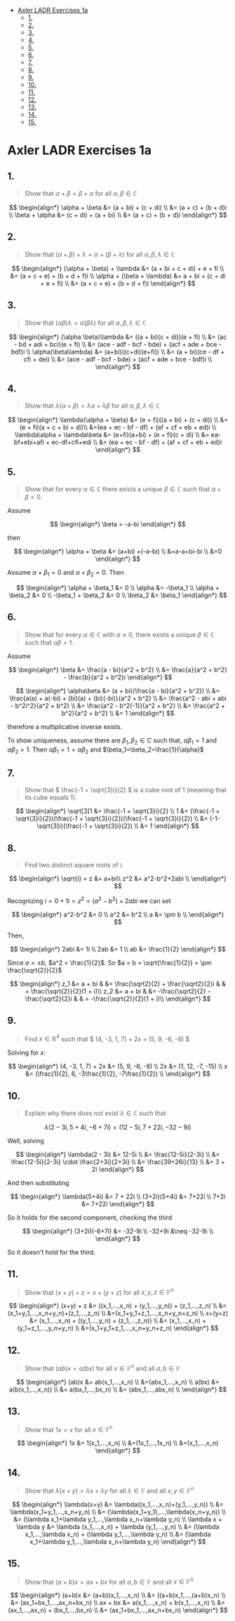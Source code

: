 - [Axler LADR Exercises 1a](#axler-ladr-exercises-1a)
  - [1.](#1)
  - [2.](#2)
  - [3.](#3)
  - [4.](#4)
  - [5.](#5)
  - [6.](#6)
  - [7.](#7)
  - [8.](#8)
  - [9.](#9)
  - [10.](#10)
  - [11.](#11)
  - [12.](#12)
  - [13.](#13)
  - [14.](#14)
  - [15.](#15)


# Axler LADR Exercises 1a

## 1.

> Show that $\alpha + \beta = \beta + \alpha$ for all $\alpha, \beta \in \mathbb{C}$

$$
\begin{align*}
\alpha + \beta &= (a + bi) + (c + di) \\
&= (a + c) + (b + d)i \\
\beta + \alpha &= (c + di) + (a + bi) \\
&= (a + c) + (b + d)i
\end{align*}
$$

## 2. 

> Show that $(\alpha + \beta) + \lambda = \alpha + (\beta + \lambda)$ for all $\alpha, \beta, \lambda \in \mathbb{C}$

$$
\begin{align*}
(\alpha + \beta) + \lambda &= (a + bi + c + di) + e + fi \\
&= (a + c + e) + (b + d + f)i \\
\alpha + (\beta + \lambda) &= a + bi + (c + di + e + fi) \\
&= (a + c + e) + (b + d + f)i
\end{align*}
$$

## 3. 

> Show that $(\alpha \beta)\lambda = \alpha (\beta \lambda)$ for all $\alpha, \beta, \lambda \in \mathbb{C}$

$$
\begin{align*}
(\alpha \beta)\lambda &= ((a + bi)(c + di))(e + fi) \\
&= (ac - bd + adi + bci)(e + fi) \\
&= (ace - adf - bcf - bde) + (acf + ade + bce - bdf)i \\
\alpha(\beta\lambda) &= (a+bi)((c+di)(e+fi)) \\
&= (a + bi)(ce - df + cfi + dei) \\
&= (ace - adf - bcf - bde) + (acf + ade + bce - bdf)i \\
\end{align*}
$$

## 4. 

> Show that $\lambda(\alpha + \beta) = \lambda\alpha + \lambda\beta$ for all $\alpha, \beta, \lambda \in \mathbb{C}$

$$
\begin{align*}
\lambda(\alpha + \beta) &= (e + fi)((a + bi) + (c + di)) \\
&=(e + fi)(a + c + bi + di)\\
&=(ea + ec - bf - df) + (af + cf + eb + ed)i \\
\lambda\alpha + \lambda\beta &= (e+fi)(a+bi) + (e + fi)(c + di) \\
&= ea-bf+ebi+afi + ec-df+cfi+edi \\
&= (ea + ec - bf - df) + (af + cf + eb + ed)i
\end{align*}
$$

## 5. 

> Show that for every $\alpha \in \mathbb{C}$ there exists a unique $\beta \in \mathbb{C}$ such that $\alpha + \beta = 0$.

Assume 

$$
\begin{align*}
\beta = -a-bi
\end{align*}
$$

then

$$
\begin{align*}
\alpha + \beta &= (a+bi) +(-a-bi)  \\
&=a-a+bi-bi \\
&=0
\end{align*}
$$

Assume $\alpha + \beta_1 = 0$ and $\alpha + \beta_2=0$. Then

$$
\begin{align*}
\alpha + \beta_1 &= 0 \\
\alpha &= -\beta_1 \\
\alpha + \beta_2 &= 0 \\
-\beta_1 + \beta_2 &= 0 \\
\beta_2 &= \beta_1
\end{align*}
$$

## 6. 

> Show that for every $\alpha \in \mathbb{C}$ with $\alpha \neq 0$, there exists a unique $\beta \in \mathbb{C}$ such that $\alpha\beta = 1$.

Assume

$$
\begin{align*}
\beta &= \frac{a - bi}{a^2 + b^2} \\
&= \frac{a}{a^2 + b^2} - \frac{b}{a^2 + b^2}i
\end{align*}
$$


$$
\begin{align*}
\alpha\beta &= (a + bi)(\frac{a - bi}{a^2 + b^2}) \\
&= \frac{a(a) + a(-bi) + (bi)(a) + (bi)(-bi)}{a^2 + b^2} \\
&= \frac{a^2 - abi + abi - b^2i^2}{a^2 + b^2} \\
&= \frac{a^2 - b^2(-1)}{a^2 + b^2} \\
&= \frac{a^2 + b^2}{a^2 + b^2} \\
&= 1
\end{align*}
$$

therefore a multiplicative inverse exists.

To show uniqueness, assume there are $\beta_1,\beta_2 \in C$ such that, $\alpha\beta_1=1$ and $\alpha\beta_2=1$. Then $\alpha\beta_1=1=\alpha\beta_2$ and $\beta_1=\beta_2=\frac{1}{\alpha}$


## 7. 

> Show that $ \frac{-1 + \sqrt{3}i}{2} $ is a cube root of 1 (meaning that its cube equals 1).

$$
\begin{align*}
\sqrt[3]1 &= \frac{-1 + \sqrt{3}i}{2} \\
1 &= (\frac{-1 + \sqrt{3}i}{2})(\frac{-1 + \sqrt{3}i}{2})(\frac{-1 + \sqrt{3}i}{2}) \\
&= (-1-\sqrt{3}i)(\frac{-1 + \sqrt{3}i}{2}) \\
&= 1
\end{align*}
$$

## 8. 

> Find two distinct square roots of $i$.


$$
\begin{align*}
\sqrt{i} = z &= a+bi\\
z^2 &= a^2-b^2+2abi \\
\end{align*}
$$

Recognizing $i = 0 + 1i = z^2 = (a^2-b^2) + 2abi$ we can set

$$
\begin{align*}
a^2-b^2 &= 0 \\
a^2 &= b^2 \\
a &= \pm b \\
\end{align*}
$$

Then,

$$
\begin{align*}
2abi &= 1i \\
2ab &= 1 \\
ab &= \frac{1}{2}
\end{align*}
$$

Since $a=\pm b$, $a^2 = \frac{1}{2}$. So $a = b = \sqrt{\frac{1}{2}} = \pm \frac{\sqrt{2}}{2}$

$$
\begin{align*}
z_1 &= a + bi &  &= \frac{\sqrt2}{2} + \frac{\sqrt2}{2}i  & & = \frac{\sqrt{2}}{2}(1 + i)\\
z_2 &= a + bi & &= -\frac{\sqrt2}{2} - \frac{\sqrt2}{2}i  & & = -\frac{\sqrt{2}}{2}(1 + i)\\
\end{align*}
$$

## 9. 

> Find $x \in \mathbb{R}^4$ such that $ (4, -3, 1, 7) + 2x = (5, 9, -6, -8) $

Solving for $x$:

$$
\begin{align*}
(4, -3, 1, 7) + 2x &= (5, 9, -6, -8) \\
2x &= (1, 12, -7, -15) \\
x &= (\frac{1}{2}, 6, -3\frac{1}{2}, -7\frac{1}{2}) \\
\end{align*}
$$

## 10. 

> Explain why there does not exist $\lambda \in \mathbb{C}$ such that

$$
\lambda(2 - 3i, 5+4i, -6+7i) = (12-5i, 7+22i, -32-9i)
$$

Well, solving

$$
\begin{align*}
\lambda(2 - 3i) &= 12-5i \\
&= \frac{12-5i}{2-3i} \\
&= \frac{12-5i}{2-3i} \cdot \frac{2+3i}{2+3i}  \\
&=  \frac{39+26i}{13} \\
&=  3 + 2i
\end{align*}
$$

And then substituting

$$
\begin{align*}
\lambda(5+4i) &= 7 + 22i \\
(3+2i)(5+4i) &= 7+22i \\
7+2i &= 7+22i
\end{align*}
$$

So it holds for the second component, checking the third

$$
\begin{align*}
(3+2i)(-6+7i) &= -32-9i \\
-32+9i &\neq -32-9i \\
\end{align*}
$$

So it doesn't hold for the third.

## 11. 

> Show that $(x+y) + z = x + (y+z)$ for all $x,y,z \in \mathbb{F}^n$

$$
\begin{align*}
(x+y) + z &= ((x_1,...,x_n) + (y_1,...,y_n)) + (z_1,...,z_n) \\
&=(x_1+y_1,...,x_n+y_n)+(z_1,...,z_n) \\
&=(x_1+y_1+z_1,...,x_n+y_n+z_n) \\
x+(y+z) &= (x_1,...,x_n) + ((y_1,...,y_n) + (z_1,...,z_n)) \\
&= (x_1,...,x_n) + (y_1+z_1,...,y_n+y_n) \\
&=(x_1+y_1+z_1,...,x_n+y_n+z_n)
\end{align*}
$$

## 12. 

> Show that $(ab)x=a(bx)$ for all $x \in \mathbb{F}^n$ and all $a,b \in \mathbb{F}$

$$
\begin{align*}
(ab)x &= ab(x_1,...,x_n) \\
&=(abx_1,...,x_n) \\
a(bx) &= a(b(x_1,...,x_n)) \\
&= a(bx_1,...,bx_n) \\
&= (abx_1,...,abx_n) \\
\end{align*}
$$

## 13. 

> Show that $1x=x$ for all $x \in \mathbb{F}^n$

$$
\begin{align*}
1x &= 1(x_1,...,x_n) \\
&=(1x_1,...,1x_n) \\
&=(x_1,...,x_n)
\end{align*}
$$

## 14. 

> Show that $\lambda(x+y)=\lambda x + \lambda y$ for all $\lambda \in \mathbb{F}$ and all $x,y \in \mathbb{F}^n$

$$
\begin{align*}
\lambda(x+y) &= \lambda((x_1,...,x_n)+(y_1,...,y_n)) \\
&= \lambda(x_1+y_1,...,x_n+y_n) \\
&= (\lambda(x_1+y_1),...,\lambda(x_n+y_n)) \\
&= (\lambda x_1+\lambda y_1,...,\lambda x_n+\lambda y_n) \\
\lambda x + \lambda y &=  \lambda (x_1,...,x_n) + \lambda (y_1,...,y_n) \\
&= (\lambda x_1,...,\lambda x_n) + (\lambda y_1,...,\lambda y_n) \\
&= (\lambda x_1+\lambda y_1,...,\lambda x_n+\lambda y_n)
\end{align*}
$$

## 15. 

> Show that $(a+b)x = ax + bx$ for all $a,b \in \mathbb{F}$ and all $x \in \mathbb{F}^n$

$$
\begin{align*}
(a+b)x &= (a+b)(x_1,...,x_n) \\
&= ((a+b)x_1,...,(a+b)x_n) \\
&= (ax_1+bx_1,...,ax_n+bx_n) \\
ax + bx &= a(x_1,...,x_n) + b(x_1,...,x_n) \\
&= (ax_1,...,ax_n) + (bx_1,...,bx_n) \\
&= (ax_1+bx_1,...,ax_n+bx_n)
\end{align*}
$$